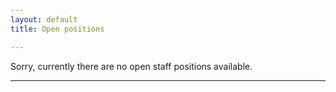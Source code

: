 ```yaml
---
layout: default
title: Open positions

---
```


Sorry, currently there are no open staff positions available. 

---
